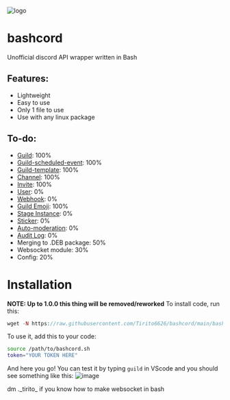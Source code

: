 ![logo](https://cdn.discordapp.com/attachments/1129769809039609962/1139251618072772678/Polish_20230810_193803119.jpg)
# bashcord
 Unofficial discord API wrapper written in Bash

## Features:
- Lightweight
- Easy to use
- Only 1 file to use
- Use with any linux package

## To-do:
- [Guild](https://discord.com/developers/docs/resources/guild): 100%
- [Guild-scheduled-event](https://discord.com/developers/docs/resources/guild-scheduled-event): 100%
- [Guild-template](https://discord.com/developers/docs/resources/guild-template): 100%
- [Channel](https://discord.com/developers/docs/resources/channel): 100%
- [Invite](https://discord.com/developers/docs/resources/invite): 100%
- [User](https://discord.com/developers/docs/resources/user): 0%
- [Webhook](https://discord.com/developers/docs/resources/webhook): 0%
- [Guild Emoji](https://discord.com/developers/docs/resources/emoji): 100%
- [Stage Instance](https://discord.com/developers/docs/resources/stage-instance): 0%
- [Sticker](https://discord.com/developers/docs/resources/sticker): 0%
- [Auto-moderation](https://discord.com/developers/docs/resources/auto-moderation): 0%
- [Audit Log](https://discord.com/developers/docs/resources/audit-log): 0%
- Merging to .DEB package: 50%
- Websocket module: 30%
- Config: 20%
# Installation
**NOTE: Up to 1.0.0 this thing will be removed/reworked**
To install code, run this:
```php
wget -N https://raw.githubusercontent.com/Tirito6626/bashcord/main/bashcord.sh
```
To use it, add this to your code:
```bash
source /path/to/bashcord.sh
token="YOUR TOKEN HERE"
```
And here you go! You can test it by typing `guild` in VScode and you should see something like this:
![image](https://github.com/Tirito6626/bashcord/assets/99983969/3a37ddae-7597-47ae-a2c9-3e94307ddb52)

dm .\_tirito\_ if you know how to make websocket in bash
